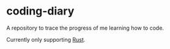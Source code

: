 # coding-diary
A repository to trace the progress of me learning how to code.

Currently only supporting [Rust](https://www.rust-lang.org/).
